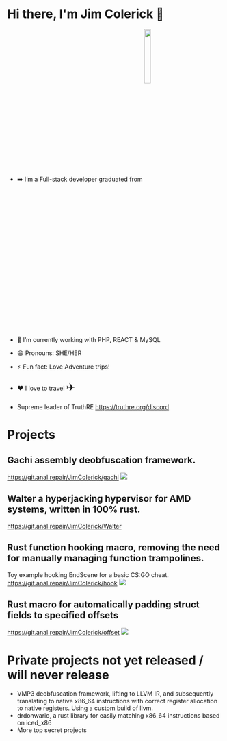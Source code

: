 # Hi there, I'm Jim Colerick 👋 

- ➡️ I’m a Full-stack developer graduated from <a href="https://codeyourfuture.io/"><img align="center" width="18%" src="./images/cyf_logo.png" /></a>
- 🌱 I’m currently working with PHP, REACT & MySQL
- 😄 Pronouns: SHE/HER
- ⚡ Fun fact: Love Adventure trips!
- ❤️ I love to travel <span style="font-size:25px;">✈️</span>

- Supreme leader of TruthRE https://truthre.org/discord

# Projects
## Gachi assembly deobfuscation framework.
https://git.anal.repair/JimColerick/gachi
![](https://cdn.discordapp.com/attachments/1063575966242316358/1094763618890948638/image.psd4.gif)

## Walter a hyperjacking hypervisor for AMD systems, written in 100% rust.
https://git.anal.repair/JimColerick/Walter

## Rust function hooking macro, removing the need for manually managing function trampolines.
Toy example hooking EndScene for a basic CS:GO cheat.
https://git.anal.repair/JimColerick/hook
![](https://cdn.discordapp.com/attachments/1058991093267574857/1111231143346458684/image.png)

## Rust macro for automatically padding struct fields to specified offsets
https://git.anal.repair/JimColerick/offset
![](https://cdn.discordapp.com/attachments/1058991093267574857/1111229319533039676/image.png)


# Private projects not yet released / will never release
- VMP3 deobfuscation framework, lifting to LLVM IR, and subsequently translating to native x86_64 instructions with correct register allocation to native registers.
Using a custom build of llvm.
- drdonwario, a rust library for easily matching x86_64 instructions based on iced_x86
- More top secret projects
<!---
thug-shaker/thug-shaker is a ✨ special ✨ repository because its `README.md` (this file) appears on your GitHub profile.
You can click the Preview link to take a look at your changes.
--->
